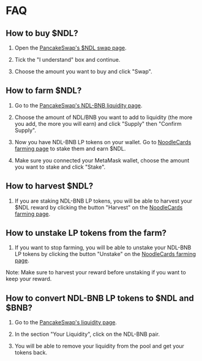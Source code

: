 # FAQ

## How to buy $NDL?

1) Open the [PancakeSwap's $NDL swap page](https://exchange.pancakeswap.finance/#/swap?outputCurrency=0xA9E35a238D9D7977c9c929A4e1B0127C39449d1c).

2) Tick the "I understand" box and continue.

3) Choose the amount you want to buy and click "Swap".

## How to farm $NDL?

1) Go to the [PancakeSwap's NDL-BNB liquidity page](https://exchange.pancakeswap.finance/#/add/BNB/0xA9E35a238D9D7977c9c929A4e1B0127C39449d1c).

2) Choose the amount of NDL/BNB you want to add to liquidity (the more you add, the more you will earn) and click "Supply" then "Confirm Supply".

3) Now you have NDL-BNB LP tokens on your wallet. Go to [NoodleCards farming page](https://noodle.cards/farming) to stake them and earn $NDL.

4) Make sure you connected your MetaMask wallet, choose the amount you want to stake and click "Stake".

## How to harvest $NDL?

1) If you are staking NDL-BNB LP tokens, you will be able to harvest your $NDL reward by clicking the button "Harvest" on the [NoodleCards farming page](https://noodle.cards/farming).

## How to unstake LP tokens from the farm?

1) If you want to stop farming, you will be able to unstake your NDL-BNB LP tokens by clicking the button "Unstake" on the [NoodleCards farming page](https://noodle.cards/farming).

Note: Make sure to harvest your reward before unstaking if you want to keep your reward.

## How to convert NDL-BNB LP tokens to $NDL and $BNB?

1) Go to the [PancakeSwap's liquidity page](https://exchange.pancakeswap.finance/#/pool).

2) In the section "Your Liquidity", click on the NDL-BNB pair.

3) You will be able to remove your liquidity from the pool and get your tokens back.
